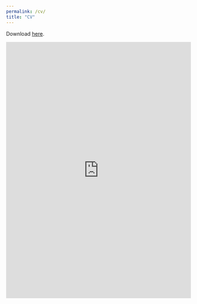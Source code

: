 ```yaml
---
permalink: /cv/
title: "CV"
---
```


Download [here](https://github.com/ReskiRao/reskihasan.github.io/blob/main/assets/files/CV.pdf). <br/>


[//]: # (<iframe src="https://docs.google.com/gview?url=https://reskirao.github.io/reskihasan.github.io/assets/files/CV%20RESKI%20HASAN.pdf&embedded=true&embedded=true" style="width:718px; height:700px;" frameborder="0"></iframe>)

<iframe src="https://docs.google.com/gview?url=https://reskirao.github.io/reskihasan.github.io/assets/files/CV%20RESKI%20HASAN.pdf&embedded=true" style="width:100%; height:700px" frameborder="0"></iframe>
